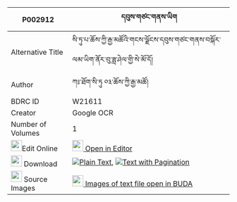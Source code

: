 |P002912|དབུས་གཙང་གནས་ཡིག 
| --- | --- 
|Alternative Title |སི་ཏུ་པ་ཆོས་ཀྱི་རྒྱ་མཚོའི་གངས་ལྗོངས་དབུས་གཙང་གནས་བསྐོར་ལམ་ཡིག་ནོར་བུ་ཟླ་ཤེལ་གྱི་སེ་མོ་དོ།
|Author| ཀཿ་ཐོག་སི་ཏུ ༠༣་ཆོས་ཀྱི་རྒྱ་མཚོ།
|BDRC ID | W21611
|Creator | Google OCR
|Number of Volumes| 1
|<img width="25" src="https://img.icons8.com/color/25/000000/edit-property.png">Edit Online| [<img width="25" src="https://avatars.githubusercontent.com/u/45091458?s=200&v=4"> Open in Editor](http://editor.openpecha.org/P002912)
|<img width="25" src="https://img.icons8.com/fluent/48/000000/download-2.png"/>  Download | [![](https://img.icons8.com/color/20/000000/txt.png)Plain Text](https://github.com/Openpecha/P002912/releases/download/v1/u_tsangne_yik_plain_P002912.zip), [![](https://img.icons8.com/color/20/000000/txt.png)Text with Pagination](https://github.com/Openpecha/P002912/releases/download/v1/u_tsangne_yik_pages_P002912.zip)
|<img width="25" src="https://img.icons8.com/plasticine/100/000000/pictures-folder.png"/>  Source Images | [<img width="25" src="https://library.bdrc.io/icons/BUDA-small.svg"> Images of text file open in BUDA](https://library.bdrc.io/show/bdr:W21611)
